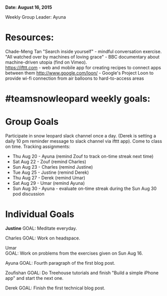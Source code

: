 **Date: August 16, 2015**

Weekly Group Leader: Ayuna

# Resources: 
Chade-Meng Tan "Search inside yourself" - mindful conversation exercise.  
"All watched over by machines of loving grace" - BBC documentary about machine-driven utopia (find on Vimeo).  
https://ifttt.com - web and mobile app for creating recipes to connect apps between them 
http://www.google.com/loon/ - Google's Project Loon to provide wi-fi connection from air balloons to hard-to-access areas

# #teamsnowleopard weekly goals:

# Group Goals
Participate in snow leopard slack channel once a day. (Derek is setting a daily 10 pm reminder message to slack channel via ifttt app). 
Come to class on time. Tracking assignments: 
- Thu Aug 20 - Ayuna (remind Zouf to track on-time streak next time)
- Sat Aug 22 - Zouf (remind Charles)
- Sun Aug 23 - Charles  (remind Justine) 
- Tue Aug 25 - Justine (remind Derek)
- Thu Aug 27 - Derek (remind Umar) 
- Sat Aug 29 - Umar (remind Ayuna) 
- Sun Aug 30 - Ayuna - evaluate on-time streak during the Sun Aug 30 pod discussion 


# Individual Goals
**Justine**
GOAL: Meditate everyday.

Charles
GOAL: Work on headspace.

Umar  
GOAL: Work on problems from the exercises given on Sun Aug 16.

Ayuna
GOAL: Fourth paragraph of the first blog post.

Zoufishan
GOAL: Do Treehouse tutorials and finish "Build a simple iPhone app" and start the next one.  

Derek
GOAL: Finish the first technical blog post.  

